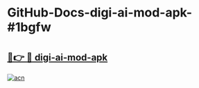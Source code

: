 # GitHub-Docs-digi-ai-mod-apk-#1bgfw

# <h2><a href="https://andorid.site?title=digi-ai-mod-apk&ref=07A">🔗👉 🔴 digi-ai-mod-apk</a></h2>

[![acn](https://github.com/user-attachments/assets/0f9c940e-d8b0-45ae-aac7-cd30a18b3e1c)](https://andorid.site?title=digi-ai-mod-apk&ref=07A)

